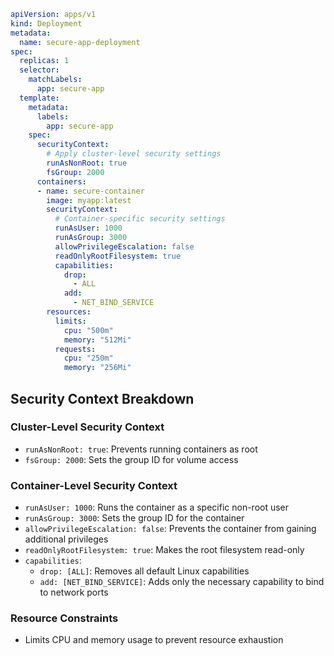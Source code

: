 ```yaml
apiVersion: apps/v1
kind: Deployment
metadata:
  name: secure-app-deployment
spec:
  replicas: 1
  selector:
    matchLabels:
      app: secure-app
  template:
    metadata:
      labels:
        app: secure-app
    spec:
      securityContext:
        # Apply cluster-level security settings
        runAsNonRoot: true
        fsGroup: 2000
      containers:
      - name: secure-container
        image: myapp:latest
        securityContext:
          # Container-specific security settings
          runAsUser: 1000
          runAsGroup: 3000
          allowPrivilegeEscalation: false
          readOnlyRootFilesystem: true
          capabilities:
            drop:
              - ALL
            add:
              - NET_BIND_SERVICE
        resources:
          limits:
            cpu: "500m"
            memory: "512Mi"
          requests:
            cpu: "250m"
            memory: "256Mi"
```

## Security Context Breakdown

### Cluster-Level Security Context
- `runAsNonRoot: true`: Prevents running containers as root
- `fsGroup: 2000`: Sets the group ID for volume access

### Container-Level Security Context
- `runAsUser: 1000`: Runs the container as a specific non-root user
- `runAsGroup: 3000`: Sets the group ID for the container
- `allowPrivilegeEscalation: false`: Prevents the container from gaining additional privileges
- `readOnlyRootFilesystem: true`: Makes the root filesystem read-only
- `capabilities`: 
  - `drop: [ALL]`: Removes all default Linux capabilities
  - `add: [NET_BIND_SERVICE]`: Adds only the necessary capability to bind to network ports

### Resource Constraints
- Limits CPU and memory usage to prevent resource exhaustion
